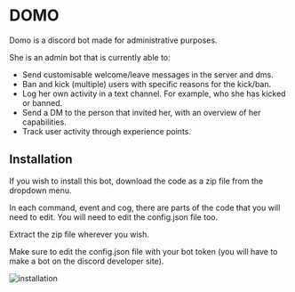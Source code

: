 # DOMO
Domo is a discord bot made for administrative purposes.

She is an admin bot that is currently able to:
  * Send customisable welcome/leave messages in the server and dms.
  * Ban and kick (multiple) users with specific reasons for the kick/ban.
  * Log her own activity in a text channel. For example, who she has kicked or banned.
  * Send a DM to the person that invited her, with an overview of her capabilities.
  * Track user activity through experience points.

## Installation
If you wish to install this bot, download the code as a zip file from the dropdown menu.

In each command, event and cog, there are parts of the code that you will need to edit. You will need to edit the config.json file too.

Extract the zip file wherever you wish.

Make sure to edit the config.json file with your bot token (you will have to make a bot on the discord developer site).

![installation](https://github.com/ninesowngoal/DOMO/assets/126208712/e88a44ae-e768-4ab3-9460-a6043eb7f48d)
